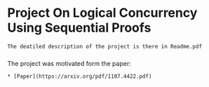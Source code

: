 # Project On Logical Concurrency Using Sequential Proofs
```
The deatiled description of the project is there in Readme.pdf
```

###
The project was motivated form the paper:
```
* [Paper](https://arxiv.org/pdf/1107.4422.pdf)
```

